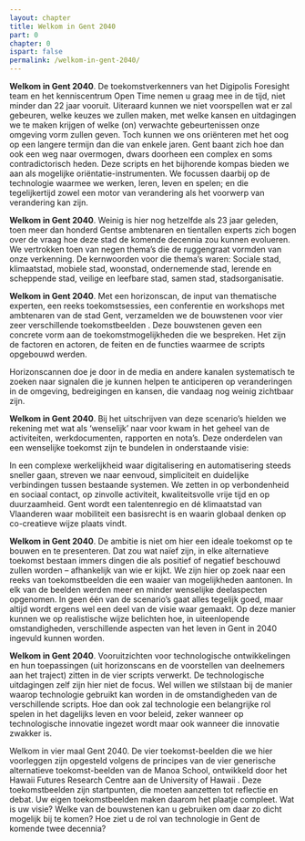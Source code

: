 ```yaml
---
layout: chapter
title: Welkom in Gent 2040
part: 0
chapter: 0
ispart: false
permalink: /welkom-in-gent-2040/
---
```


**Welkom in Gent 2040**. De toekomstverkenners van
het Digipolis Foresight team en het kenniscentrum Open
Time nemen u graag mee in de tijd, niet minder dan 22
jaar vooruit. Uiteraard kunnen we niet voorspellen wat er
zal gebeuren, welke keuzes we zullen maken, met welke
kansen en uitdagingen we te maken krijgen of welke (on)
verwachte gebeurtenissen onze omgeving vorm zullen
geven. Toch kunnen we ons oriënteren met het oog op een
langere termijn dan die van enkele jaren. Gent baant zich
hoe dan ook een weg naar overmogen, dwars doorheen
een complex en soms contradictorisch heden. Deze scripts
en het bijhorende kompas bieden we aan als mogelijke
oriëntatie-instrumenten. We focussen daarbij op de technologie
waarmee we werken, leren, leven en spelen; en
die tegelijkertijd zowel een motor van verandering als het
voorwerp van verandering kan zijn.

**Welkom in Gent 2040**. Weinig is hier nog hetzelfde
als 23 jaar geleden, toen meer dan honderd Gentse ambtenaren
en tientallen experts zich bogen over de vraag
hoe deze stad de komende decennia zou kunnen evolueren.
We vertrokken toen van negen thema’s die de ruggengraat
vormden van onze verkenning. De kernwoorden
voor die thema’s waren: Sociale stad, klimaatstad,
mobiele stad, woonstad, ondernemende stad, lerende
en scheppende stad, veilige en leefbare stad, samen stad,
stadsorganisatie.

**Welkom in Gent 2040**. Met een horizonscan, de input
van thematische experten, een reeks toekomstsessies,
een conferentie en workshops met ambtenaren van de
stad Gent, verzamelden we de bouwstenen voor vier zeer
verschillende toekomstbeelden . Deze bouwstenen geven
een concrete vorm aan de toekomstmogelijkheden die we
bespreken. Het zijn de factoren en actoren, de feiten en de
functies waarmee de scripts opgebouwd werden. 

Horizonscannen doe je door in de media en andere
kanalen systematisch te zoeken naar signalen die je
kunnen helpen te anticiperen op veranderingen in de
omgeving, bedreigingen en kansen, die vandaag nog
weinig zichtbaar zijn.

**Welkom in Gent 2040**. Bij het uitschrijven van deze
scenario’s hielden we rekening met wat als ‘wenselijk’ naar
voor kwam in het geheel van de activiteiten, werkdocumenten,
rapporten en nota’s. Deze onderdelen van een wenselijke
toekomst zijn te bundelen in onderstaande visie:

In een complexe werkelijkheid waar digitalisering
en automatisering steeds sneller gaan, streven we
naar eenvoud, simpliciteit en duidelijke verbindingen
tussen bestaande systemen. We zetten in
op verbondenheid en sociaal contact, op zinvolle
activiteit, kwaliteitsvolle vrije tijd en op duurzaamheid.
Gent wordt een talentenregio en dé klimaatstad
van Vlaanderen waar mobiliteit een basisrecht
is en waarin globaal denken op co-creatieve
wijze plaats vindt.

**Welkom in Gent 2040**. De ambitie is niet om hier een ideale toekomst op te bouwen en te presenteren. Dat zou wat naïef zijn, in elke alternatieve toekomst bestaan immers dingen die als positief of negatief beschouwd zullen worden – afhankelijk van wie er kijkt. We zijn hier op zoek naar een reeks van toekomstbeelden die een waaier van mogelijkheden aantonen. In elk van de beelden werden meer en minder wenselijke deelaspecten opgenomen. In geen één van de scenario’s gaat alles tegelijk goed, maar altijd wordt ergens wel een deel van de visie waar gemaakt. Op deze manier kunnen we op realistische wijze belichten hoe, in uiteenlopende omstandigheden, verschillende aspecten van het leven in Gent in 2040 ingevuld kunnen worden. 

**Welkom in Gent 2040**. Vooruitzichten voor technologische ontwikkelingen en hun toepassingen (uit horizonscans en de voorstellen van deelnemers aan het traject) zitten in de vier scripts verwerkt. De technologische uitdagingen zelf zijn hier niet de focus. Wel willen we stilstaan bij de manier waarop technologie gebruikt kan worden in de omstandigheden van de verschillende scripts. Hoe dan ook zal technologie een belangrijke rol spelen in het dagelijks leven en voor beleid, zeker wanneer op technologische innovatie ingezet wordt maar ook wanneer die innovatie zwakker is. 

Welkom  in  vier  maal  Gent  2040.  De  vier  toekomst-beelden die we hier voorleggen zijn opgesteld volgens de principes  van  de  vier  generische  alternatieve  toekomst-beelden van de Manoa School, ontwikkeld door het Hawaii Futures Research Centre aan de University of Hawaii . Deze toekomstbeelden  zijn  startpunten,  die  moeten  aanzetten  tot reflectie en debat. Uw eigen toekomstbeelden maken daarom  het  plaatje  compleet.  Wat  is  uw  visie?  Welke  van  de bouwstenen kan u gebruiken om daar zo dicht mogelijk bij te komen? Hoe ziet u de rol van technologie in Gent de komende twee decennia?